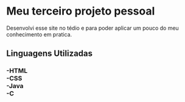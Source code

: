 <h1>Meu terceiro projeto pessoal</h1>
<p>Desenvolvi esse site no tédio e para poder aplicar um pouco do meu conhecimento em pratica.</p>
<h2>Linguagens Utilizadas</h2>
<h3>
  -HTML<br> 
  -CSS<br> 
  -Java<br>
  -C<br>
</h3>
